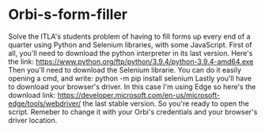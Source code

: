 # Orbi-s-form-filler
Solve the ITLA's students problem of having to fill forms up every end of a quarter using Python and Selenium libraries, with some JavaScript.
First of all, you'll need to download the python interpreter in its last version. Here's the link: https://www.python.org/ftp/python/3.9.4/python-3.9.4-amd64.exe
Then you'll need to download the Selenium librarie. You can do it easily opening a cmd, and write: python -m pip install selenium
Lastly you'll have to download your browser's driver. In this case I'm using Edge so here's the download link: https://developer.microsoft.com/en-us/microsoft-edge/tools/webdriver/ the last stable version.
So you're ready to open the script. Remeber to change it with your Orbi's credentials and your browser's driver location.

